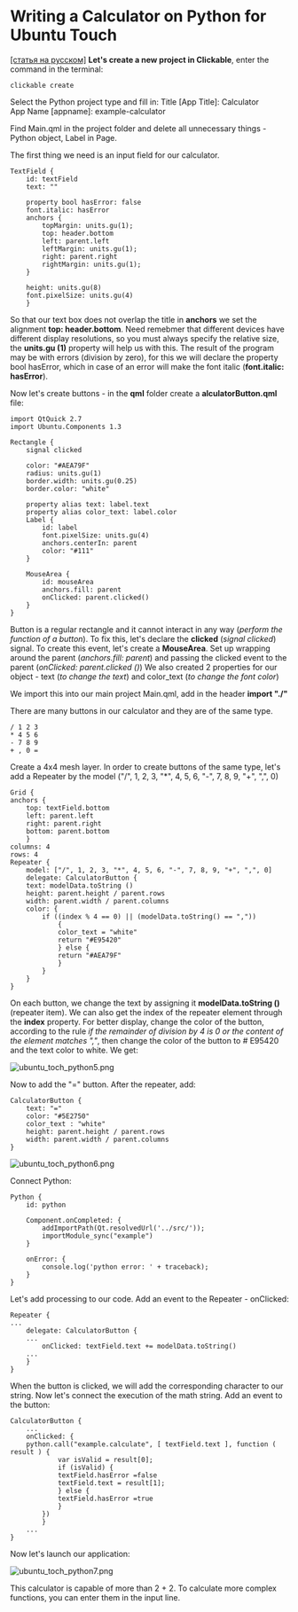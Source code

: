 # Writing a Calculator on Python for Ubuntu Touch
[[статья на русском]](http://dtc1.ru/Пишем%20калькулятор%20на%20Python%20для%20Ubuntu%20Touch)
**Let's create a new project in Clickable**, enter the command in the terminal:
    
    clickable create
	
Select the Python project type and fill in: 
Title \[App Title\]: Calculator  
App Name \[appname\]: example-сalculator

Find Main.qml in the project folder and delete all unnecessary things - Python object, Label in Page.

The first thing we need is an input field for our calculator.

    TextField {
        id: textField
        text: ""
        
        property bool hasError: false
        font.italic: hasError
        anchors {
            topMargin: units.gu(1);
            top: header.bottom
            left: parent.left
            leftMargin: units.gu(1);
            right: parent.right
            rightMargin: units.gu(1);
        }

        height: units.gu(8)
        font.pixelSize: units.gu(4)
        }
		
So that our text box does not overlap the title in **anchors** we set the alignment **top: header.bottom**.
Need remebmer that different devices have different display resolutions, so you must always specify the relative size, the **units.gu (1)** property will help us with this.
The result of the program may be with errors (division by zero), for this we will declare the property bool hasError, which in case of an error will make the font italic (**font.italic: hasError**).

Now let's create buttons \- in the **qml** folder create a **alculatorButton.qml** file:

    import QtQuick 2.7
    import Ubuntu.Components 1.3

    Rectangle {
        signal clicked 
    
        color: "#AEA79F"
        radius: units.gu(1)
        border.width: units.gu(0.25)
        border.color: "white"
		
		property alias text: label.text    
        property alias color_text: label.color
        Label {
            id: label
            font.pixelSize: units.gu(4)
            anchors.centerIn: parent
            color: "#111"
        }
    
        MouseArea {
            id: mouseArea
            anchors.fill: parent
            onClicked: parent.clicked()
        }
    }

Button is a regular rectangle and it cannot interact in any way (*perform the function of a button*). To fix this, let's declare the **clicked** (*signal clicked*) signal.
To create this event, let's create a **MouseArea**. Set up wrapping around the parent (*anchors.fill: parent*) and passing the clicked event to the parent (*onClicked: parent.clicked ()*)
We also created 2 properties for our object - text (*to change the text*) and color_text (*to change the font color*)

We import this into our main project Main.qml, add in the header **import "./"**

There are many buttons in our calculator and they are of the same type.

    / 1 2 3
    * 4 5 6
    - 7 8 9
    + , 0 =

Create a 4x4 mesh layer.
In order to create buttons of the same type, let's add a Repeater by the model ("/", 1, 2, 3, "*", 4, 5, 6, "-", 7, 8, 9, "+", ",", 0)

    Grid {
    anchors { 
        top: textField.bottom
        left: parent.left
        right: parent.right
        bottom: parent.bottom
        }
    columns: 4
    rows: 4
    Repeater {
        model: ["/", 1, 2, 3, "*", 4, 5, 6, "-", 7, 8, 9, "+", ",", 0]
        delegate: CalculatorButton {
        text: modelData.toString ()
        height: parent.height / parent.rows
        width: parent.width / parent.columns
        color: {
		    if ((index % 4 == 0) || (modelData.toString() == ","))
                {
                color_text = "white"
                return "#E95420"
                } else {
                return "#AEA79F"
                }
            }
        }
    }
	
On each button, we change the text by assigning it **modelData.toString ()** (repeater item). We can also get the index of the repeater element through the **index** property.
For better display, change the color of the button, according to the rule *if the remainder of division by 4 is 0 or the content of the element matches ","*, then change the color of the button to # E95420 and the text color to white.
We get:

![ubuntu_toch_python5.png](_resources/cc1933c8ffe64c74935819578258a202.png)

Now to add the "=" button. After the repeater, add:

    CalculatorButton {
        text: "="
        color: "#5E2750"
        color_text : "white"
        height: parent.height / parent.rows
        width: parent.width / parent.columns
    }
	

![ubuntu_toch_python6.png](_resources/cdc07e51027d40d88ccf35033794cee7.png)

Connect Python:

    Python {
        id: python
        
        Component.onCompleted: {
            addImportPath(Qt.resolvedUrl('../src/'));
            importModule_sync("example")
        }

        onError: {
            console.log('python error: ' + traceback);
        }
    }
	
Let's add processing to our code. Add an event to the Repeater - onClicked:

    Repeater {
    ...
        delegate: CalculatorButton {
        ...
            onClicked: textField.text += modelData.toString()
        ...
        }
    }
	
When the button is clicked, we will add the corresponding character to our string. Now let's connect the execution of the math string. Add an event to the button:

    CalculatorButton {
        ...
        onClicked: {
        python.call("example.calculate", [ textField.text ], function ( result ) {
                var isValid = result[0];
                if (isValid) {
                textField.hasError =false
                textField.text = result[1];
                } else {
                textField.hasError =true  
                }
            })
            }
		...
    }

Now let's launch our application:

![ubuntu_toch_python7.png](_resources/bd713518f79245018154870d4bdff4fa.png)

This calculator is capable of more than 2 + 2. To calculate more complex functions, you can enter them in the input line.